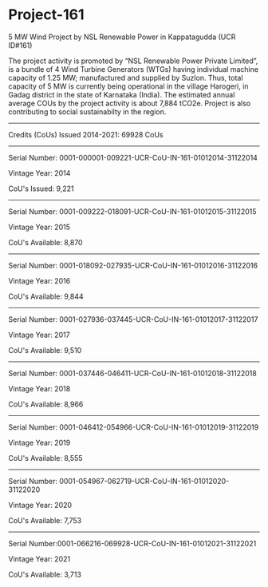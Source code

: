 # Project-161
5 MW Wind Project by NSL Renewable Power in Kappatagudda (UCR ID#161)

The project activity is promoted by “NSL Renewable Power Private Limited”, is a bundle of 4 Wind Turbine Generators (WTGs) having individual machine capacity of 1.25 MW; manufactured and supplied by Suzlon. Thus, total capacity of 5 MW is currently being operational in the village Harogeri, in Gadag district in the state of Karnataka (India). The estimated annual average COUs by the project activity is about 7,884 tCO2e. Project is also contributing to social sustainabilty in the region.
___________________
Credits (CoUs) Issued
2014-2021: 69928 CoUs
___________
Serial Number: 0001-000001-009221-UCR-CoU-IN-161-01012014-31122014

Vintage Year: 2014

CoU's Issued: 9,221

____________________
Serial Number: 0001-009222-018091-UCR-CoU-IN-161-01012015-31122015

Vintage Year: 2015

CoU's Available: 8,870
_____________________
Serial Number: 0001-018092-027935-UCR-CoU-IN-161-01012016-31122016

Vintage Year: 2016

CoU's Available: 9,844

_____________
Serial Number: 0001-027936-037445-UCR-CoU-IN-161-01012017-31122017

Vintage Year: 2017

CoU's Available: 9,510
____________________
Serial Number: 0001-037446-046411-UCR-CoU-IN-161-01012018-31122018

Vintage Year: 2018

CoU's Available: 8,966
_______________________
Serial Number: 0001-046412-054966-UCR-CoU-IN-161-01012019-31122019

Vintage Year: 2019

CoU's Available: 8,555

_____________________________
Serial Number: 0001-054967-062719-UCR-CoU-IN-161-01012020-31122020

Vintage Year: 2020

CoU's Available: 7,753

____________
Serial Number:0001-066216-069928-UCR-CoU-IN-161-01012021-31122021

Vintage Year: 2021

CoU's Available: 3,713
